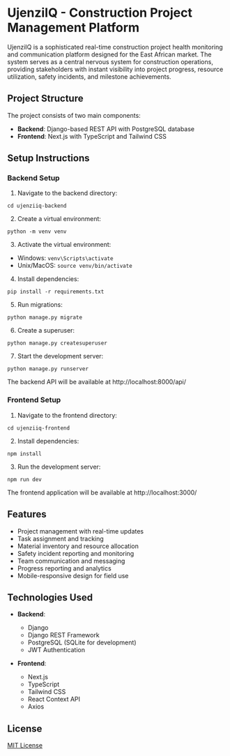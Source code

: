 # UjenziIQ - Construction Project Management Platform

UjenziIQ is a sophisticated real-time construction project health monitoring and communication platform designed for the East African market. The system serves as a central nervous system for construction operations, providing stakeholders with instant visibility into project progress, resource utilization, safety incidents, and milestone achievements.

## Project Structure

The project consists of two main components:

- **Backend**: Django-based REST API with PostgreSQL database
- **Frontend**: Next.js with TypeScript and Tailwind CSS

## Setup Instructions

### Backend Setup

1. Navigate to the backend directory:
```
cd ujenziiq-backend
```

2. Create a virtual environment:
```
python -m venv venv
```

3. Activate the virtual environment:
- Windows: `venv\Scripts\activate`
- Unix/MacOS: `source venv/bin/activate`

4. Install dependencies:
```
pip install -r requirements.txt
```

5. Run migrations:
```
python manage.py migrate
```

6. Create a superuser:
```
python manage.py createsuperuser
```

7. Start the development server:
```
python manage.py runserver
```

The backend API will be available at http://localhost:8000/api/

### Frontend Setup

1. Navigate to the frontend directory:
```
cd ujenziiq-frontend
```

2. Install dependencies:
```
npm install
```

3. Run the development server:
```
npm run dev
```

The frontend application will be available at http://localhost:3000/

## Features

- Project management with real-time updates
- Task assignment and tracking
- Material inventory and resource allocation
- Safety incident reporting and monitoring
- Team communication and messaging
- Progress reporting and analytics
- Mobile-responsive design for field use

## Technologies Used

- **Backend**:
  - Django
  - Django REST Framework
  - PostgreSQL (SQLite for development)
  - JWT Authentication

- **Frontend**:
  - Next.js
  - TypeScript
  - Tailwind CSS
  - React Context API
  - Axios

## License

[MIT License](LICENSE)
